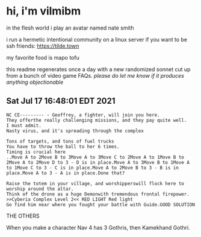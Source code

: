 # hi, i'm vilmibm

in the flesh world i play an avatar named nate smith

i run a hermetic intentional community on a linux server if you want to be ssh friends: https://tilde.town

my favorite food is mapo tofu

this readme regenerates once a day with a new randomized sonnet cut up from a bunch of video game FAQs.
_please do let me know if it produces anything objectionable_

## Sat Jul 17 16:48:01 EDT 2021

    NC CE--------- - Geoffrey, a fighter, will join you here.
    They offerthe really challenging missions, and they pay quite well.
    I must admit.
    Nasty virus, and it's spreading through the complex
    
    Tons of targets, and tons of fuel trucks
    You have to throw the ball to her 6 times.
    Timing is crucial here
    ..Move A to 2Move B to 3Move A to 3Move C to 2Move A to 1Move B to 2Move A to 2Move D to 3 - D is in place.Move A to 3Move B to 1Move A to 1Move C to 3 - C is in place.Move A to 2Move B to 3 - B is in place.Move A to 3 - A is in place.Done that?
    
    Raise the totem in your village, and worshipperswill flock here to worship around the altar.
    Think of the drone as a huge Demonwith tremendous frontal firepower.
    >>Cyberia Complex Level 2<< RED LIGHT Red light
    Go find him near where you fought your battle with Guide.GOOD SOLUTION
    
      THE OTHERS  When you make a character
    Nav 4 has 3 Gothris, then Kamekhand Gothri.
